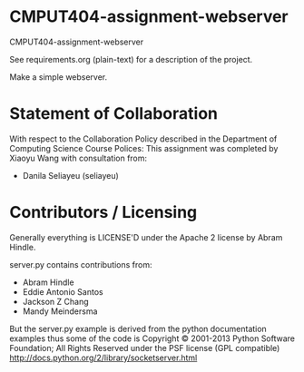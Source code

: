 CMPUT404-assignment-webserver
=============================

CMPUT404-assignment-webserver

See requirements.org (plain-text) for a description of the project.

Make a simple webserver.

Statement of Collaboration
==========================
With respect to the Collaboration Policy described in the Department of Computing Science Course Polices:
This assignment was completed by Xiaoyu Wang with consultation from:
- Danila Seliayeu (seliayeu)


Contributors / Licensing
========================

Generally everything is LICENSE'D under the Apache 2 license by Abram Hindle.

server.py contains contributions from:

* Abram Hindle
* Eddie Antonio Santos
* Jackson Z Chang
* Mandy Meindersma 

But the server.py example is derived from the python documentation
examples thus some of the code is Copyright © 2001-2013 Python
Software Foundation; All Rights Reserved under the PSF license (GPL
compatible) http://docs.python.org/2/library/socketserver.html

